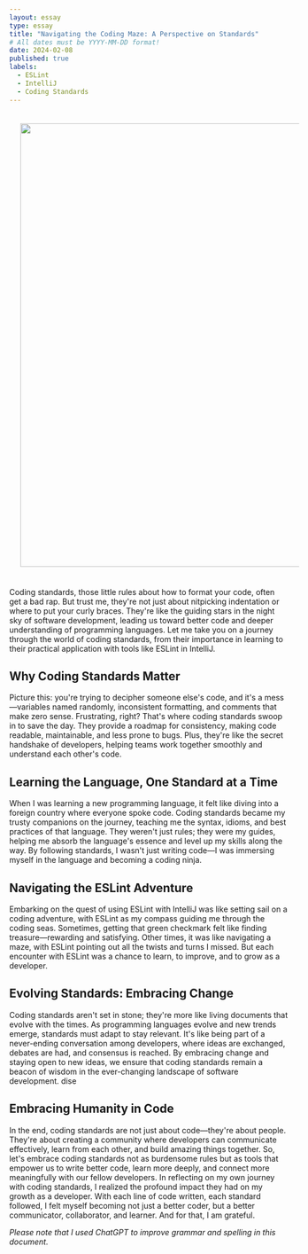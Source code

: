 ```yaml
---
layout: essay
type: essay
title: "Navigating the Coding Maze: A Perspective on Standards"
# All dates must be YYYY-MM-DD format!
date: 2024-02-08
published: true
labels:
  - ESLint
  - IntelliJ
  - Coding Standards
---
```

<div align="center">
<img src='https://github.com/Anmol-Baranwal/Cool-GIFs-For-GitHub/assets/74038190/7d484dc9-68a9-4ee6-a767-aea59035c12d' width='800' HSPACE='20' VSPACE='20'> 
</div>
<br>
Coding standards, those little rules about how to format your code, often get a bad rap. But trust me, they're not just about nitpicking indentation or where to put your curly braces. They're like the guiding stars in the night sky of software development, leading us toward better code and deeper understanding of programming languages. Let me take you on a journey through the world of coding standards, from their importance in learning to their practical application with tools like ESLint in IntelliJ.

## Why Coding Standards Matter
Picture this: you're trying to decipher someone else's code, and it's a mess—variables named randomly, inconsistent formatting, and comments that make zero sense. Frustrating, right? That's where coding standards swoop in to save the day. They provide a roadmap for consistency, making code readable, maintainable, and less prone to bugs. Plus, they're like the secret handshake of developers, helping teams work together smoothly and understand each other's code.
<br>

## Learning the Language, One Standard at a Time
When I was learning a new programming language, it felt like diving into a foreign country where everyone spoke code. Coding standards became my trusty companions on the journey, teaching me the syntax, idioms, and best practices of that language. They weren't just rules; they were my guides, helping me absorb the language's essence and level up my skills along the way. By following standards, I wasn't just writing code—I was immersing myself in the language and becoming a coding ninja.
<br>

## Navigating the ESLint Adventure
Embarking on the quest of using ESLint with IntelliJ was like setting sail on a coding adventure, with ESLint as my compass guiding me through the coding seas. Sometimes, getting that green checkmark felt like finding treasure—rewarding and satisfying. Other times, it was like navigating a maze, with ESLint pointing out all the twists and turns I missed. But each encounter with ESLint was a chance to learn, to improve, and to grow as a developer.
<br>

## Evolving Standards: Embracing Change
Coding standards aren't set in stone; they're more like living documents that evolve with the times. As programming languages evolve and new trends emerge, standards must adapt to stay relevant. It's like being part of a never-ending conversation among developers, where ideas are exchanged, debates are had, and consensus is reached. By embracing change and staying open to new ideas, we ensure that coding standards remain a beacon of wisdom in the ever-changing landscape of software development.                               dise
<br>

## Embracing Humanity in Code
In the end, coding standards are not just about code—they're about people. They're about creating a community where developers can communicate effectively, learn from each other, and build amazing things together. So, let's embrace coding standards not as burdensome rules but as tools that empower us to write better code, learn more deeply, and connect more meaningfully with our fellow developers. In reflecting on my own journey with coding standards, I realized the profound impact they had on my growth as a developer. With each line of code written, each standard followed, I felt myself becoming not just a better coder, but a better communicator, collaborator, and learner. And for that, I am grateful.
<br>

*Please note that I used ChatGPT to improve grammar and spelling in this document.*
